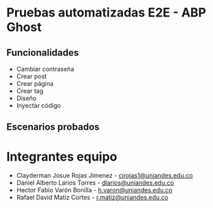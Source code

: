 # Pruebas automatizadas E2E - ABP Ghost


## Funcionalidades
- Cambiar contraseña
- Crear post
- Crear página
- Crear tag
- Diseño
- Inyectar código

## Escenarios probados


# Integrantes equipo
- Clayderman Josue Rojas Jimenez  - cjrojas1@uniandes.edu.co
- Daniel Alberto Larios Torres    - dlarios@uniandes.edu.co
- Hector Fabio Varón Bonilla      - h.varon@uniandes.edu.co
- Rafael David Matiz Cortes       - r.matiz@uniandes.edu.co



